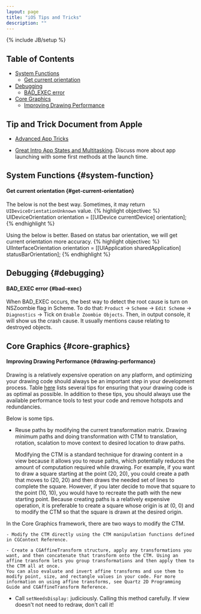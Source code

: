 ```yaml
---
layout: page
title: "iOS Tips and Tricks"
description: ""
---
```

{% include JB/setup %}

## Table of Contents
- [System Functions](#system-function)
	- [Get current orientation](#get-current-orientation)
- [Debugging](#debugging)
	- [BAD_EXEC error](#bad-exec)
- [Core Graphics](#core-graphics)
	- [Improving Drawing Performance](#drawing-performance)
## Tip and Trick Document from Apple
- [Advanced App Tricks](https://developer.apple.com/library/ios/documentation/iPhone/Conceptual/iPhoneOSProgrammingGuide/AdvancedAppTricks/AdvancedAppTricks.html)

- [Great Intro App States and Multitasking](https://developer.apple.com/library/ios/documentation/iphone/conceptual/iphoneosprogrammingguide/ManagingYourApplicationsFlow/ManagingYourApplicationsFlow.html#//apple_ref/doc/uid/TP40007072-CH4-SW47). Discuss more about app launching with some first methods at the launch time. 

## System Functions {#system-function}
#### Get current orientation {#get-current-orientation}

The below is not the best way. Sometimes, it may return ```UIDeviceOrientationUnknown``` value.
{% highlight objectivec %}
UIDeviceOrientation orientation = [[UIDevice currentDevice] orientation];
{% endhighlight %}

Using the below is better. Based on status bar orientation, we will get current orientation more accuracy.
{% highlight objectivec %}
UIInterfaceOrientation orientation = [[UIApplication sharedApplication] statusBarOrientation];
{% endhighlight %}

## Debugging {#debugging}
#### BAD_EXEC error {#bad-exec}
When BAD_EXEC occurs, the best way to detect the root cause is turn on NSZoombie flag in Scheme.
To do that: ```Product``` -> ```Scheme``` -> ```Edit Scheme``` -> ```Diagnostics``` -> Tick on ```Enable Zoombie Objects```. 
Then, in output console, it will show us the crash cause. It usually mentions cause relating to destroyed objects.

## Core Graphics {#core-graphics}
#### Improving Drawing Performance {#drawing-performance}
Drawing is a relatively expensive operation on any platform, and optimizing your drawing code should always be an important step in your development process. Table [here](https://developer.apple.com/library/ios/documentation/2ddrawing/conceptual/drawingprintingios/DrawingTips/DrawingTips.html#//apple_ref/doc/uid/TP40010156-CH18-SW1) lists several tips for ensuring that your drawing code is as optimal as possible. In addition to these tips, you should always use the available performance tools to test your code and remove hotspots and redundancies.

Below is some tips.

- Reuse paths by modifying the current transformation matrix. Drawing minimum paths and doing transformation with CTM to translation, rotation, scalation to move context to desired location to draw paths.

	Modifying the CTM is a standard technique for drawing content in a view because it allows you to reuse paths, which potentially reduces the amount of computation required while drawing. For example, if you want to draw a square starting at the point (20, 20), you could create a path that moves to (20, 20) and then draws the needed set of lines to complete the square. However, if you later decide to move that square to the point (10, 10), you would have to recreate the path with the new starting point. Because creating paths is a relatively expensive operation, it is preferable to create a square whose origin is at (0, 0) and to modify the CTM so that the square is drawn at the desired origin.

In the Core Graphics framework, there are two ways to modify the CTM. 
	
	- Modify the CTM directly using the CTM manipulation functions defined in CGContext Reference. 
	
	- Create a CGAffineTransform structure, apply any transformations you want, and then concatenate that transform onto the CTM. Using an affine transform lets you group transformations and then apply them to the CTM all at once. 
	You can also evaluate and invert affine transforms and use them to modify point, size, and rectangle values in your code. For more information on using affine transforms, see Quartz 2D Programming Guide and CGAffineTransform Reference.

- Call ```setNeedsDisplay:``` judiciously. Calling this method carefully. If view doesn't not need to redraw, don't call it!